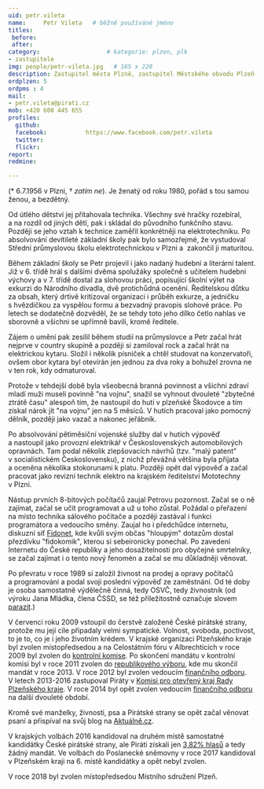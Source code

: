 ```yaml
---
uid: petr.vileta
name:     Petr Vileta  	# běžně používáné jméno
titles:
 before: 
 after: 
category:                 	# kategorie: plzen, plk
- zastupitele
img: people/petr-vileta.jpg   # 165 x 220
description: Zastupitel města Plzně, zastupitel Městského obvodu Plzeň-2, člen finančních výborů obou zastupitelstev            	# kratký popis, max 160 znaků
ordplzen: 5
ordpms : 4
mail:
- petr.vileta@pirati.cz
mob: +420 608 445 655
profiles:
  github:                 
  facebook: 		  https://www.facebook.com/petr.vileta
  twitter: 		  
  flickr:     		  
report: 
redmine: 

---
```

(* 6.7.1956 v Plzni, † *zatím ne*). Je ženatý od roku 1980, pořád s tou samou ženou, a bezdětný.

Od útlého dětství jej přitahovala technika. Všechny své hračky rozebíral, a&nbsp;na rozdíl od jiných dětí, pak i&nbsp;skládal
do původního funkčního stavu. Později se jeho vztah k&nbsp;technice zaměřil konkrétněji na elektrotechniku. Po absolvování 
devítileté základní školy pak bylo samozřejmé, že vystudoval Střední průmyslovou školu elektrotechnickou v&nbsp;Plzni a&nbsp;
zakončil ji maturitou.

Během základní školy se Petr projevil i jako nadaný hudební a literární talent. Již v&nbsp;6.&nbsp;třídě hrál s&nbsp;dalšími 
dvěma spolužáky společně s&nbsp;učitelem hudební výchovy a&nbsp;v&nbsp;7.&nbsp;třídě dostal za slohovou práci, popisující 
školní výlet na exkurzi do Národního divadla, dvě protichůdná ocenění. Ředitelskou důtku za obsah, který drtivě kritizoval 
organizaci i&nbsp;průběh exkurze, a&nbsp;jedničku s&nbsp;hvězdičkou za vyspělou formu a&nbsp;bezvadný pravopis slohové práce. 
Po letech se dodatečně dozvěděl, že se tehdy toto jeho dílko četlo nahlas ve sborovně a&nbsp;všichni se upřímně bavili, 
kromě ředitele.

Zájem o&nbsp;umění pak zesílil během studií na průmyslovce a&nbsp;Petr začal hrát nejprve v&nbsp;country skupině 
a&nbsp;později si zamiloval rock a&nbsp;začal hrát na elektrickou kytaru. Složil i&nbsp;několik písniček a&nbsp;chtěl 
studovat na konzervatoři, ovšem obor kytara byl otevírán jen jednou za dva roky a&nbsp;bohužel zrovna ne v&nbsp;ten rok, kdy 
odmaturoval.

Protože v tehdejší době byla všeobecná branná povinnost a&nbsp;všichni zdraví mladí muži museli povinně "na vojnu", snažil 
se vyhnout dvouleté "zbytečné ztrátě času" alespoň tím, že nastoupil do hutí v&nbsp;plzeňské Škodovce a&nbsp;tím získal nárok 
jít "na vojnu" jen na 5&nbsp;měsíců. V&nbsp;hutích pracoval jako pomocný dělník, později jako vazač a&nbsp;nakonec jeřábník.

Po absolvování pětiměsíční vojenské služby dal v&nbsp;hutích výpověď a&nbsp;nastoupil jako provozní elektrikář 
v&nbsp;Československých automobilových opravnách. Tam podal několik zlepšovacích návrhů (tzv. "malý patent" 
v&nbsp;socialistickém Československu), z&nbsp;nichž převážná většina byla přijata a&nbsp;oceněna několika stokorunami 
k&nbsp;platu. Později opět dal výpověď a&nbsp;začal pracovat jako revizní technik elektro na krajském ředitelství Mototechny 
v&nbsp;Plzni.

Nástup prvních <nobr>8-bitových</nobr> počítačů zaujal Petrovu pozornost. Začal se o&nbsp;ně zajímat, začal se učit 
programovat a&nbsp;už u&nbsp;toho zůstal. Požádal o&nbsp;přeřazení na místo technika sálového počítače a&nbsp;později 
zastával i&nbsp;funkci programátora a&nbsp;vedoucího směny. Zaujal ho i&nbsp;předchůdce internetu, diskuzní síť 
[Fidonet](http://cs.wikipedia.org/wiki/Fidonet), kde kvůli svým občas "hloupým" dotazům dostal přezdívku "fidokomik", kterou 
si sebeironicky ponechal. Po zavedení Internetu do České republiky a&nbsp;jeho dosažitelnosti pro obyčejné smrtelníky, se 
začal zajímat i&nbsp;o&nbsp;tento nový fenomén a&nbsp;začal se mu důkladněji věnovat.

Po převratu v&nbsp;roce 1989 si založil živnost na prodej a&nbsp;opravy počítačů a&nbsp;programování a&nbsp;podal svoji 
poslední výpověď ze zaměstnání. Od té doby je osoba samostatně výdělečně činná, tedy OSVČ, tedy živnostník (od výroku Jana 
Mládka, člena ČSSD, se též příležitostně označuje slovem [parazit](http://zpravy.idnes.cz/cssd-predstavila-sve-danove-plany-po-volbach-f3z-/domaci.aspx?c=A130316_130536_domaci_kop).)

V červenci roku 2009 vstoupil do čerstvě založené České pirátské strany, protože mu její cíle připadaly velmi sympatické. 
Volnost, svoboda, poctivost, to je to, co je i&nbsp;jeho životním krédem. V krajské organizaci Plzeňského kraje byl zvolen 
místopředsedou a&nbsp;na Celostátním fóru v Albrechticích v roce 2009 byl zvolen do [kontrolní komise](https://wiki.pirati.cz/kk/start). 
Po skončení mandátu v&nbsp;kontrolní komisi byl v&nbsp;roce 2011 zvolen do [republikového výboru](https://wiki.pirati.cz/rv/start), 
kde mu skončil mandát v&nbsp;roce 2013. V&nbsp;roce 2012 byl zvolen vedoucím [finančního odboru](https://wiki.pirati.cz/fo/start). V&nbsp;letech 2013-2016 
zastupoval Piráty v&nbsp;[Komisi pro otevřený kraj Rady Plzeňského kraje](http://www.plzensky-kraj.cz/cs/kategorie/komise-pro-otevreny-kraj-rpk?sekce=all). 
V&nbsp;roce 2014 byl opět zvolen vedoucím [finančního odboru](https://wiki.pirati.cz/fo/start) na další dvouleté období. 

Kromě své manželky, živnosti, psa a&nbsp;Pirátské strany se opět začal věnovat psaní a&nbsp;přispíval na svůj blog na [Aktuálně.cz](http://blog.aktualne.centrum.cz/blogy/petr-vileta.php).

V&nbsp;krajských volbách 2016 kandidoval na druhém místě samostatné kandidátky České pirátské strany, ale Piráti získali 
jen [3,82% hlasů](http://volby.cz/pls/kz2016/kz311?xjazyk=CZ&xdatum=20161007&xkraj=3) a&nbsp;tedy žádný mandát. Ve volbách do 
Poslanecké sněmovny v&nbsp;roce 2017 kandidoval v&nbsp;Plzeňském kraji na 6.&nbsp;místě kandidátky a&nbsp;opět nebyl zvolen.

V&nbsp;roce 2018 byl zvolen místopředsedou Místního sdružení Plzeň.
